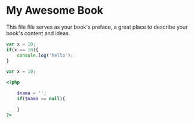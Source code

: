 # My Awesome Book

This file file serves as your book's preface, a great place to describe your book's content and ideas.

```javascript
var x = 10;
if(x == 10){
    console.log('hello');
}
```

```js
var x = 10;
```

```php
<?php

    $nama = '';
    if($nama == null){

    }
?>
```



